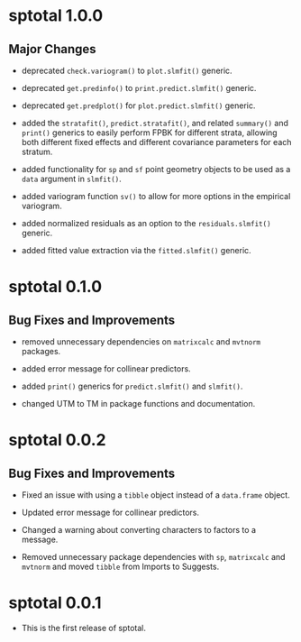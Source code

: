 # sptotal 1.0.0

## Major Changes

* deprecated `check.variogram()` to `plot.slmfit()` generic.

* deprecated `get.predinfo()` to `print.predict.slmfit()` generic.

* deprecated `get.predplot()` for `plot.predict.slmfit()` generic.

* added the `stratafit()`, `predict.stratafit()`, and related `summary()` and `print()` generics to easily perform FPBK for different strata, allowing both different fixed effects and different covariance parameters for each stratum.

* added functionality for `sp` and `sf` point geometry objects to be used as a `data` argument in `slmfit()`.

* added variogram function `sv()` to allow for more options in the empirical variogram.

* added normalized residuals as an option to the `residuals.slmfit()` generic.

* added fitted value extraction via the `fitted.slmfit()` generic.

# sptotal 0.1.0

## Bug Fixes and Improvements

* removed unnecessary dependencies on `matrixcalc` and `mvtnorm` packages.

* added error message for collinear predictors.

* added `print()` generics for `predict.slmfit()` and `slmfit()`.

* changed UTM to TM in package functions and documentation.

# sptotal 0.0.2

## Bug Fixes and Improvements

* Fixed an issue with using a `tibble` object instead of a `data.frame` object.

* Updated error message for collinear predictors.

* Changed a warning about converting characters to factors to a message.

* Removed unnecessary package dependencies with `sp`, `matrixcalc` and `mvtnorm` and moved `tibble` from Imports to Suggests.

# sptotal 0.0.1

* This is the first release of sptotal.
